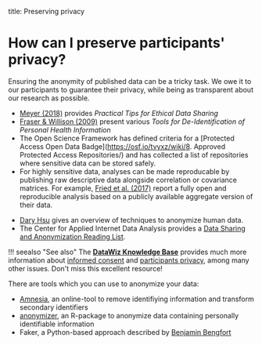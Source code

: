 title: Preserving privacy

# How can I preserve participants' privacy?

Ensuring the anonymity of published data can be a tricky task. We owe it to our participants to guarantee their privacy, while being as transparent about our research as possible.

* [Meyer (2018)](http://journals.sagepub.com/doi/full/10.1177/2515245917747656) provides _Practical Tips for Ethical Data Sharing_
* [Fraser & Willison (2009)](http://www.ehealthinformation.ca/wp-content/uploads/2014/08/2009-Tools-for-De-Identification-of-Personal-Health.pdf) present various _Tools for De-Identification of Personal Health Information_
* The Open Science Framework has defined criteria for a [Protected Access Open Data Badge](https://osf.io/tvyxz/wiki/8. Approved Protected Access Repositories/) and has collected a list of repositories where sensitive data can be stored safely.
* For highly sensitive data, analyses can be made reproducable by publishing raw descriptive data alongside correlation or covariance matrices. For example, [Fried et al. (2017)](https://osf.io/mjd2h/) report a fully open and reproducible analysis based on a publicly available aggregate version of their data.
+ [Dary Hsu](http://blog.datasift.com/2015/04/09/techniques-to-anonymize-human-data/) gives an overview of techniques to anonymize human data.
+ The Center for Applied Internet Data Analysis provides a [Data Sharing and Anonymization Reading List](http://www.caida.org/data/anonymization/index.xml).


!!! seealso "See also"
    The [**DataWiz Knowledge Base**](https://datawizkb.leibniz-psychology.org) provides much more information about [informed consent](https://datawizkb.leibniz-psychology.org/index.php/before-my-project-starts/informed-consent/) and [participants privacy](https://datawizkb.leibniz-psychology.org/index.php/before-my-project-starts/what-should-i-know-about-privacy/), among many other issues. Don't miss this excellent resource!


There are tools which you can use to anonymize your data:
* [Amnesia](amnesia.openaire.eu/index.html), an online-tool to remove identifiying information and transform secondary identifiers
* [anonymizer](https://github.com/paulhendricks/anonymizer), an R-package to anonymize data containing personally identifiable information
* Faker, a Python-based approach described by [Benjamin Bengfort](https://www.districtdatalabs.com/a-practical-guide-to-anonymizing-datasets-with-python-faker/)

